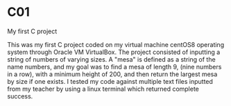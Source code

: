 # C01
My first C project

This was my first C project coded on my virtual machine centOS8 operating system through Oracle VM
VirtualBox. The project consisted of inputting a string of numbers of varying sizes. A "mesa" is
defined as a string of the name numbers, and my goal was to find a mesa of length 9, (nine numbers
in a row), with a minimum height of 200, and then return the largest mesa by size if one exists.
I tested my code against multiple text files inputted from my teacher by using a linux terminal
which returned complete success.
